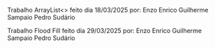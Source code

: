 Trabalho ArrayList<> feito dia 18/03/2025 por:
Enzo Enrico
Guilherme Sampaio
Pedro Sudário

Trabalho Flood Fill feito dia 29/03/2025 por:
Enzo Enrico
Guilherme Sampaio
Pedro Sudário

